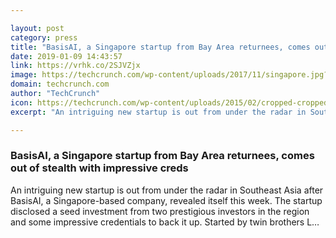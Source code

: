 ```yaml
---

layout: post
category: press
title: "BasisAI, a Singapore startup from Bay Area returnees, comes out of stealth with impressive creds"
date: 2019-01-09 14:43:57
link: https://vrhk.co/2SJVZjx
image: https://techcrunch.com/wp-content/uploads/2017/11/singapore.jpg?w=534
domain: techcrunch.com
author: "TechCrunch"
icon: https://techcrunch.com/wp-content/uploads/2015/02/cropped-cropped-favicon-gradient.png?w=180
excerpt: "An intriguing new startup is out from under the radar in Southeast Asia after BasisAI, a Singapore-based company, revealed itself this week. The startup disclosed a seed investment from two prestigious investors in the region and some impressive credentials to back it up. Started by twin brothers L…"

---
```


### BasisAI, a Singapore startup from Bay Area returnees, comes out of stealth with impressive creds

An intriguing new startup is out from under the radar in Southeast Asia after BasisAI, a Singapore-based company, revealed itself this week. The startup disclosed a seed investment from two prestigious investors in the region and some impressive credentials to back it up. Started by twin brothers L…